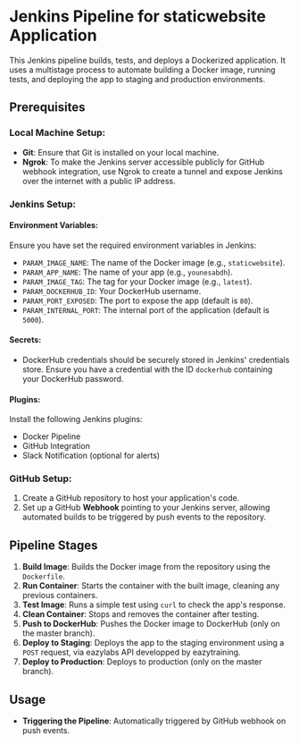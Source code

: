 # Jenkins Pipeline for staticwebsite Application
This Jenkins pipeline builds, tests, and deploys a Dockerized application. It uses a multistage process to automate building a Docker image, running tests, and deploying the app to staging and production environments.

## Prerequisites

### Local Machine Setup:
- **Git**: Ensure that Git is installed on your local machine.
- **Ngrok**: To make the Jenkins server accessible publicly for GitHub webhook integration, use Ngrok to create a tunnel and expose Jenkins over the internet with a public IP address.

### Jenkins Setup:

#### Environment Variables:
Ensure you have set the required environment variables in Jenkins:
- `PARAM_IMAGE_NAME`: The name of the Docker image (e.g., `staticwebsite`).
- `PARAM_APP_NAME`: The name of your app (e.g., `younesabdh`).
- `PARAM_IMAGE_TAG`: The tag for your Docker image (e.g., `latest`).
- `PARAM_DOCKERHUB_ID`: Your DockerHub username.
- `PARAM_PORT_EXPOSED`: The port to expose the app (default is `80`).
- `PARAM_INTERNAL_PORT`: The internal port of the application (default is `5000`).

#### Secrets:
- DockerHub credentials should be securely stored in Jenkins' credentials store. Ensure you have a credential with the ID `dockerhub` containing your DockerHub password.

#### Plugins:
Install the following Jenkins plugins:
- Docker Pipeline
- GitHub Integration
- Slack Notification (optional for alerts)

### GitHub Setup:
1. Create a GitHub repository to host your application's code.
2. Set up a GitHub **Webhook** pointing to your Jenkins server, allowing automated builds to be triggered by push events to the repository.

## Pipeline Stages

1. **Build Image**: Builds the Docker image from the repository using the `Dockerfile`.
2. **Run Container**: Starts the container with the built image, cleaning any previous containers.
3. **Test Image**: Runs a simple test using `curl` to check the app's response.
4. **Clean Container**: Stops and removes the container after testing.
5. **Push to DockerHub**: Pushes the Docker image to DockerHub (only on the master branch).
6. **Deploy to Staging**: Deploys the app to the staging environment using a `POST` request, via eazylabs API developped by eazytraining.
7. **Deploy to Production**: Deploys to production (only on the master branch).

## Usage

- **Triggering the Pipeline**: Automatically triggered by GitHub webhook on push events.
